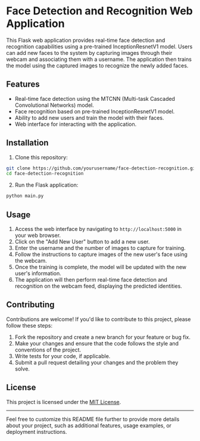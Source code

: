 # Face Detection and Recognition Web Application

This Flask web application provides real-time face detection and recognition capabilities using a pre-trained InceptionResnetV1 model. Users can add new faces to the system by capturing images through their webcam and associating them with a username. The application then trains the model using the captured images to recognize the newly added faces.

## Features

- Real-time face detection using the MTCNN (Multi-task Cascaded Convolutional Networks) model.
- Face recognition based on pre-trained InceptionResnetV1 model.
- Ability to add new users and train the model with their faces.
- Web interface for interacting with the application.

## Installation

1. Clone this repository:

```bash
git clone https://github.com/yourusername/face-detection-recognition.git
cd face-detection-recognition
```

2. Run the Flask application:

```bash
python main.py
```

## Usage

1. Access the web interface by navigating to `http://localhost:5000` in your web browser.
2. Click on the "Add New User" button to add a new user.
3. Enter the username and the number of images to capture for training.
4. Follow the instructions to capture images of the new user's face using the webcam.
5. Once the training is complete, the model will be updated with the new user's information.
6. The application will then perform real-time face detection and recognition on the webcam feed, displaying the predicted identities.

## Contributing

Contributions are welcome! If you'd like to contribute to this project, please follow these steps:

1. Fork the repository and create a new branch for your feature or bug fix.
2. Make your changes and ensure that the code follows the style and conventions of the project.
3. Write tests for your code, if applicable.
4. Submit a pull request detailing your changes and the problem they solve.

## License

This project is licensed under the [MIT License](LICENSE).

---

Feel free to customize this README file further to provide more details about your project, such as additional features, usage examples, or deployment instructions.
